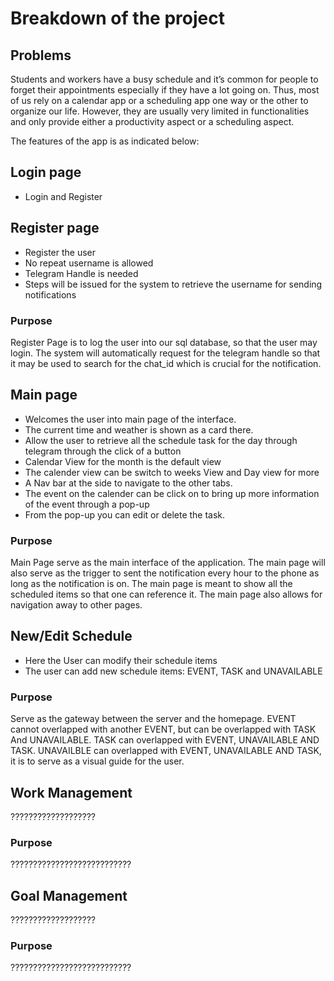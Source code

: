 # Breakdown of the project

## Problems
Students and workers have a busy schedule and it’s common for people to forget their appointments especially if they have a lot going on. Thus, most of us rely on a calendar app or a scheduling app one way or the other to organize our life. However, they are usually very limited in functionalities and only provide either a productivity aspect or a scheduling aspect.

The features of the app is as indicated below:

## Login page
- Login and Register

## Register page
- Register the user
- No repeat username is allowed
- Telegram Handle is needed
- Steps will be issued for the system to retrieve the username for sending notifications

### Purpose
Register Page is to log the user into our sql database, so that the user may login. The system will automatically request for the telegram handle so that it may be used to search for the chat_id which is crucial for the notification.

## Main page
- Welcomes the user into main page of the interface.
- The current time and weather is shown as a card there.
- Allow the user to retrieve all the schedule task for the day through telegram through the click of a button
- Calendar View for the month is the default view
- The calender view can be switch to weeks View and Day view for more
- A Nav bar at the side to navigate to the other tabs.
- The event on the calender can be click on to bring up more information of the event through a pop-up
- From the pop-up you can edit or delete the task.

### Purpose
Main Page serve as the main interface of the application. The main page will also serve as the trigger to sent the notification every hour to the phone as long as the notification is on. The main page is meant to show all the scheduled items so that one can reference it. The main page also allows for navigation away to other pages.

## New/Edit Schedule
- Here the User can modify their schedule items
- The user can add new schedule items: EVENT, TASK and UNAVAILABLE

### Purpose
Serve as the gateway between the server and the homepage. EVENT cannot overlapped with another EVENT, but can be overlapped with TASK And UNAVAILABLE.  TASK can overlapped with EVENT, UNAVAILABLE AND TASK. UNAVAILBLE can overlapped with EVENT, UNAVAILABLE AND TASK, it is to serve as a visual guide for the user.

## Work Management
???????????????????

### Purpose
???????????????????????????


## Goal Management
???????????????????


### Purpose
???????????????????????????
